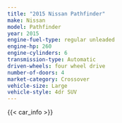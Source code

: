 ```yaml
---
title: "2015 Nissan Pathfinder"
make: Nissan
model: Pathfinder
year: 2015
engine-fuel-type: regular unleaded
engine-hp: 260
engine-cylinders: 6
transmission-type: Automatic
driven-wheels: four wheel drive
number-of-doors: 4
market-category: Crossover
vehicle-size: Large
vehicle-style: 4dr SUV
---
```


{{< car_info >}}
